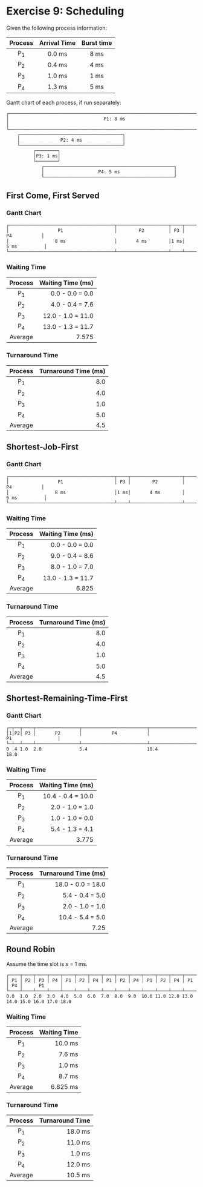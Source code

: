 # Exercise 9: Scheduling
Given the following process information:

|    Process    | Arrival Time | Burst time |
| :-----------: | :----------: | :--------: |
| P<sub>1</sub> |    0.0 ms    |    8 ms    |
| P<sub>2</sub> |    0.4 ms    |    4 ms    |
| P<sub>3</sub> |    1.0 ms    |    1 ms    |
| P<sub>4</sub> |    1.3 ms    |    5 ms    |

Gantt chart of each process, if run separately:

    ┌──────────────────────────────────────────────────────────────────────────────┐
    │                                   P1: 8 ms                                   │
    └──────────────────────────────────────────────────────────────────────────────┘
        ┌──────────────────────────────────────┐
        │               P2: 4 ms               │
        └──────────────────────────────────────┘
              ┌────────┐
              │P3: 1 ms│
              └────────┘
                 ┌────────────────────────────────────────────────┐
                 │                    P4: 5 ms                    │
                 └────────────────────────────────────────────────┘

## First Come, First Served
### Gantt Chart

    ┌───────────────────────────────────────┬───────────────────┬────┬────────────────────────┐
    │                  P1                   │        P2         │ P3 │           P4           │
    │                 8 ms                  │       4 ms        │1 ms│          5 ms          │
    └───────────────────────────────────────┴───────────────────┴────┴────────────────────────┘

### Waiting Time
|    Process    | Waiting Time (ms) |
| :-----------: | ----------------: |
| P<sub>1</sub> |   0.0 - 0.0 = 0.0 |
| P<sub>2</sub> |   4.0 - 0.4 = 7.6 |
| P<sub>3</sub> | 12.0 - 1.0 = 11.0 |
| P<sub>4</sub> | 13.0 - 1.3 = 11.7 |
|    Average    |             7.575 |

### Turnaround Time
|    Process    | Turnaround Time (ms) |
| :-----------: | -------------------: |
| P<sub>1</sub> |         8.0          |
| P<sub>2</sub> |         4.0          |
| P<sub>3</sub> |         1.0          |
| P<sub>4</sub> |         5.0          |
|    Average    |         4.5          |

## Shortest-Job-First
### Gantt Chart

    ┌───────────────────────────────────────┬────┬───────────────────┬────────────────────────┐
    │                  P1                   │ P3 │        P2         │           P4           │
    │                 8 ms                  │1 ms│       4 ms        │          5 ms          │
    └───────────────────────────────────────┴────┴───────────────────┴────────────────────────┘

### Waiting Time
|    Process    | Waiting Time (ms) |
| :-----------: | ----------------: |
| P<sub>1</sub> |   0.0 - 0.0 = 0.0 |
| P<sub>2</sub> |   9.0 - 0.4 = 8.6 |
| P<sub>3</sub> |   8.0 - 1.0 = 7.0 |
| P<sub>4</sub> | 13.0 - 1.3 = 11.7 |
|    Average    |             6.825 |

### Turnaround Time
|    Process    | Turnaround Time (ms) |
| :-----------: | -------------------: |
| P<sub>1</sub> |         8.0          |
| P<sub>2</sub> |         4.0          |
| P<sub>3</sub> |         1.0          |
| P<sub>4</sub> |         5.0          |
|    Average    |         4.5          |

## Shortest-Remaining-Time-First
### Gantt Chart

    ┌─┬──┬────┬────────────────┬────────────────────────┬─────────────────────────────────────┐
    │1│P2│ P3 │       P2       │           P4           │                  P1                 │
    └─┴──┴────┴────────────────┴────────────────────────┴─────────────────────────────────────┘
    0 .4 1.0  2.0              5.4                      10.4                                  18.0

### Waiting Time
|    Process    | Waiting Time (ms) |
| :-----------: | ----------------: |
| P<sub>1</sub> | 10.4 - 0.4 = 10.0 |
| P<sub>2</sub> |   2.0 - 1.0 = 1.0 |
| P<sub>3</sub> |   1.0 - 1.0 = 0.0 |
| P<sub>4</sub> |   5.4 - 1.3 = 4.1 |
|    Average    |             3.775 |

### Turnaround Time
|    Process    | Turnaround Time (ms) |
| :-----------: | -------------------: |
| P<sub>1</sub> |   18.0 - 0.0 = 18.0  |
| P<sub>2</sub> |     5.4 - 0.4 = 5.0  |
| P<sub>3</sub> |     2.0 - 1.0 = 1.0  |
| P<sub>4</sub> |    10.4 - 5.4 = 5.0  |
|    Average    |                7.25  | 

## Round Robin
Assume the time slot is *s* = 1 ms.

    ┌────┬────┬────┬────┬────┬────┬────┬────┬────┬────┬────┬────┬────┬────┬────┬──────────────┐
    │ P1 │ P2 │ P3 │ P4 │ P1 │ P2 │ P4 │ P1 │ P2 │ P4 │ P1 │ P2 │ P4 │ P1 │ P4 │      P1      │
    └────┴────┴────┴────┴────┴────┴────┴────┴────┴────┴────┴────┴────┴────┴────┴──────────────┘
    0.0  1.0  2.0  3.0  4.0  5.0  6.0  7.0  8.0  9.0  10.0 11.0 12.0 13.0 14.0 15.0 16.0 17.0 18.0


### Waiting Time
|    Process    | Waiting Time |
| :-----------: | -----------: |
| P<sub>1</sub> |    10.0 ms   |
| P<sub>2</sub> |     7.6 ms   |
| P<sub>3</sub> |     1.0 ms   |
| P<sub>4</sub> |     8.7 ms   |
|    Average    |   6.825 ms   |

### Turnaround Time
|    Process    | Turnaround Time |
| :-----------: | --------------: |
| P<sub>1</sub> |     18.0 ms     |
| P<sub>2</sub> |     11.0 ms     |
| P<sub>3</sub> |      1.0 ms     |
| P<sub>4</sub> |     12.0 ms     |
|    Average    |     10.5 ms     | 
